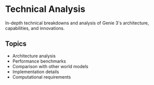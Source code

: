 # Technical Analysis

In-depth technical breakdowns and analysis of Genie 3's architecture, capabilities, and innovations.

## Topics

- Architecture analysis
- Performance benchmarks
- Comparison with other world models
- Implementation details
- Computational requirements
